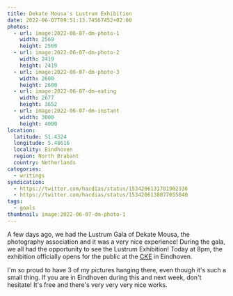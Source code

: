 ```yaml
---
title: Dekate Mousa's Lustrum Exhibition
date: 2022-06-07T09:51:13.74567452+02:00
photos:
  - url: image:2022-06-07-dm-photo-1
    width: 2569
    height: 2569
  - url: image:2022-06-07-dm-photo-2
    width: 2419
    height: 2419
  - url: image:2022-06-07-dm-photo-3
    width: 2600
    height: 2600
  - url: image:2022-06-07-dm-eating
    width: 2677
    height: 3652
  - url: image:2022-06-07-dm-instant
    width: 3000
    height: 4000
location:
  latitude: 51.4324
  longitude: 5.48616
  locality: Eindhoven
  region: North Brabant
  country: Netherlands
categories:
  - writings
syndication:
  - https://twitter.com/hacdias/status/1534206131781902336
  - https://twitter.com/hacdias/status/1534206138077655040
tags:
  - goals
thumbnail: image:2022-06-07-dm-photo-1
---
```


<style>
.fg-2022-06-07-dm-lustrum-exhibition {
  grid-template-columns: repeat(6, 1fr);
  grid-template-areas:
    "a a b b c c"
    "d d d e e e";
}

.fg-2022-06-07-dm-lustrum-exhibition > *:nth-child(1) { grid-area: a; }
.fg-2022-06-07-dm-lustrum-exhibition > *:nth-child(2) { grid-area: b; }
.fg-2022-06-07-dm-lustrum-exhibition > *:nth-child(3) { grid-area: c; }
.fg-2022-06-07-dm-lustrum-exhibition > *:nth-child(4) { grid-area: d; }
.fg-2022-06-07-dm-lustrum-exhibition > *:nth-child(5) { grid-area: e; }
</style>

A few days ago, we had the Lustrum Gala of Dekate Mousa, the photography association and it was a very nice experience! During the gala, we all had the opportunity to see the Lustrum Exhibition! Today at 8pm, the exhibition officially opens for the public at the [CKE](https://cke.nl/) in Eindhoven.

I'm so proud to have 3 of my pictures hanging there, even though it's such a small thing. If you are in Eindhoven during this and next week, don't hesitate! It's free and there's very very very nice works.
